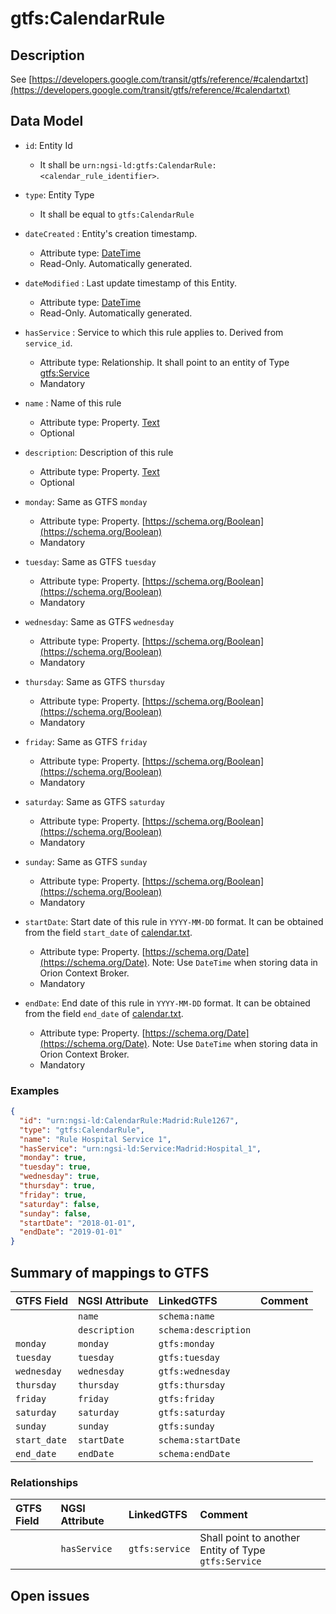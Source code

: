 # gtfs:CalendarRule

## Description

See [https://developers.google.com/transit/gtfs/reference/#calendartxt](https://developers.google.com/transit/gtfs/reference/#calendartxt)

## Data Model

+ `id`: Entity Id
  + It shall be `urn:ngsi-ld:gtfs:CalendarRule:<calendar_rule_identifier>`. 

+ `type`: Entity Type 
  + It shall be equal to `gtfs:CalendarRule`
  
+ `dateCreated` : Entity's creation timestamp.
  + Attribute type: [DateTime](https://schema.org/DateTime)
  + Read-Only. Automatically generated. 
 
+ `dateModified` : Last update timestamp of this Entity.
  + Attribute type: [DateTime](https://schema.org/DateTime)
  + Read-Only. Automatically generated.
  
+ `hasService` : Service to which this rule applies to. Derived from `service_id`.
  + Attribute type: Relationship. It shall point to an entity of Type [gtfs:Service](../../doc/Service/spec.md)
  + Mandatory
  
+ `name` : Name of this rule
  + Attribute type: Property. [Text](https://schema.org/Text)
  + Optional

+ `description`: Description of this rule
  + Attribute type: Property. [Text](https://schema.org/Text)
  + Optional
  
+ `monday`: Same as GTFS `monday`
  + Attribute type: Property. [https://schema.org/Boolean](https://schema.org/Boolean)
  + Mandatory

+ `tuesday`: Same as GTFS `tuesday`
  + Attribute type: Property. [https://schema.org/Boolean](https://schema.org/Boolean)
  + Mandatory

+ `wednesday`: Same as GTFS `wednesday`
  + Attribute type: Property. [https://schema.org/Boolean](https://schema.org/Boolean)
  + Mandatory

+ `thursday`: Same as GTFS `thursday`
  + Attribute type: Property. [https://schema.org/Boolean](https://schema.org/Boolean)
  + Mandatory

+ `friday`: Same as GTFS `friday`
  + Attribute type: Property. [https://schema.org/Boolean](https://schema.org/Boolean)
  + Mandatory

+ `saturday`: Same as GTFS `saturday`
  + Attribute type: Property. [https://schema.org/Boolean](https://schema.org/Boolean)
  + Mandatory

+ `sunday`: Same as GTFS `sunday`
  + Attribute type: Property. [https://schema.org/Boolean](https://schema.org/Boolean)
  + Mandatory
  
+ `startDate`: Start date of this rule in `YYYY-MM-DD` format.
It can be obtained from the field `start_date` of [calendar.txt](https://developers.google.com/transit/gtfs/reference/#calendartxt).
  + Attribute type: Property. [https://schema.org/Date](https://schema.org/Date). Note: Use `DateTime` when storing data in Orion Context Broker. 
  + Mandatory
  
+ `endDate`: End date of this rule in `YYYY-MM-DD` format.
It can be obtained from the field `end_date` of [calendar.txt](https://developers.google.com/transit/gtfs/reference/#calendartxt).
  + Attribute type: Property. [https://schema.org/Date](https://schema.org/Date). Note: Use `DateTime` when storing data in Orion Context Broker. 
  + Mandatory
  

### Examples

```json
{
  "id": "urn:ngsi-ld:CalendarRule:Madrid:Rule1267",
  "type": "gtfs:CalendarRule",
  "name": "Rule Hospital Service 1",
  "hasService": "urn:ngsi-ld:Service:Madrid:Hospital_1",
  "monday": true,
  "tuesday": true,
  "wednesday": true,
  "thursday": true,
  "friday": true,
  "saturday": false,
  "sunday": false,
  "startDate": "2018-01-01",
  "endDate": "2019-01-01"
}
```

## Summary of mappings to GTFS

| GTFS Field                | NGSI Attribute          | LinkedGTFS                  | Comment                                                    |
|:--------------------------|:------------------------|:--------------------------- |:-----------------------------------------------------------|
|                           | `name`                  | `schema:name`               |                                                            |
|                           | `description`           | `schema:description`        |                                                            |
| `monday`                  | `monday`                | `gtfs:monday`               |                                                            |
| `tuesday`                 | `tuesday`               | `gtfs:tuesday`              |                                                            |
| `wednesday`               | `wednesday`             | `gtfs:wednesday`            |                                                            |
| `thursday`                | `thursday`              | `gtfs:thursday`             |                                                            |
| `friday`                  | `friday`                | `gtfs:friday`               |                                                            |
| `saturday`                | `saturday`              | `gtfs:saturday`             |                                                            |
| `sunday`                  | `sunday`                | `gtfs:sunday`               |                                                            |
| `start_date`              | `startDate`             | `schema:startDate`          |                                                            |
| `end_date`                | `endDate`               | `schema:endDate`            |                                                            |
                              


### Relationships

| GTFS Field              | NGSI Attribute        | LinkedGTFS           | Comment                                                |
|:----------------------- |:----------------------|:-------------------- |:-------------------------------------------------------|
|                         | `hasService`          | `gtfs:service`        | Shall point to another Entity of Type `gtfs:Service`  |

## Open issues

